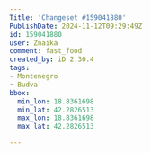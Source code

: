 ```yaml
---
Title: 'Changeset #159041880'
PublishDate: 2024-11-12T09:29:49Z
id: 159041880
user: Znaika
comment: fast_food
created_by: iD 2.30.4
tags:
- Montenegro
- Budva
bbox:
  min_lon: 18.8361698
  min_lat: 42.2826513
  max_lon: 18.8361698
  max_lat: 42.2826513

---
```

